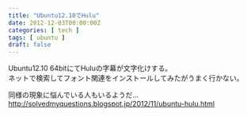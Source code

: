 ```yaml
---
title: "Ubuntu12.10でHulu"
date: 2012-12-03T00:00:00Z
categories: [ tech ]
tags: [ ubuntu ]
draft: false
---
```


Ubuntu12.10 64bitにてHuluの字幕が文字化けする。  
ネットで検索してフォント関連をインストールしてみたがうまく行かない。

同様の現象に悩んでいる人もいるようだ…  
http://solvedmyquestions.blogspot.jp/2012/11/ubuntu-hulu.html